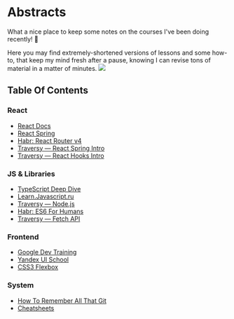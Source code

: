 # Abstracts

What a nice place to keep some notes on the courses I've been doing recently!  🍺

Here you may find extremely-shortened versions of lessons and some how-to, that keep my mind fresh after a pause, knowing I can revise tons of material in a matter of minutes.
![](https://media.giphy.com/media/NFA61GS9qKZ68/giphy.gif)

## Table Of Contents

### React

* [React Docs](/React/React%20Docs/)
* [React Spring](/React/React%20Spring/)
* [Habr: React Router v4](/Articles/Habr%20—%20Just%20React%20Router%20v4.md)
* [Traversy — React Spring Intro](/Traversy/React%20Spring%20Crash/)
* [Traversy — React Hooks Intro](/Traversy/React%20Hooks%20Crash/)


### JS & Libraries

* [TypeScript Deep Dive](/TypeScript%20Deep%20Dive/)
* [Learn.Javascript.ru](/Learn%20Javascript/)
* [Traversy — Node.js](/Traversy/Node.js%20Crash%20Course/)
* [Habr: ES6 For Humans](/Articles/Habr%20%E2%80%94%20ES6%20for%20humans.md)
* [Traversy — Fetch API](/Traversy/Fetch%20API%20Crash/)

### Frontend

* [Google Dev Training](/Google%20Developers%20Training/)
* [Yandex UI School](/Yandex%20UI%20School/)
* [CSS3 Flexbox](/Articles/Scotch%20—%20A%20Guide%20To%20CSS3%20Flexbox.md)

### System

* [How To Remember All That Git](/How%20To/How-To-Github.md)
* [Cheatsheets](/Cheatsheet/)
